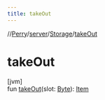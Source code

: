```yaml
---
title: takeOut
---
```

//[Perry](../../../index.html)/[server](../index.html)/[Storage](index.html)/[takeOut](take-out.html)



# takeOut



[jvm]\
fun [takeOut](take-out.html)(slot: [Byte](https://kotlinlang.org/api/latest/jvm/stdlib/kotlin/-byte/index.html)): [Item](../../client.inventory/-item/index.html)




